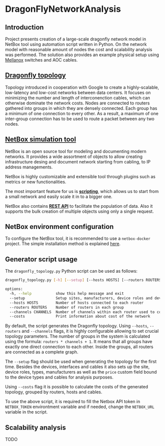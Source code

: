 # DragonFlyNetworkAnalysis

## Introduction
Project presents creation of a large-scale dragonfly network model in NetBox tool using automation script written in Python. On the network model with reasonable amount of nodes the cost and scalability analysis was performed. The solution also provides an example physical setup using [Mellanox](https://www.nvidia.com/en-us/networking/infiniband-configurator/) switches and AOC cables.

## [Dragonfly topology](https://static.googleusercontent.com/media/research.google.com/pl//pubs/archive/34926.pdf)

Topology introduced in cooperation with Google to create a highly-scalable, low-latency and low-cost networks between data centers. It focuses on minimizing the number and length of interconenction cables, which can otherwise dominate the network costs. Nodes are connected to routers gathered into groups in which they are densely connected. Each group has a minimum of one connection to every other. As a result, a maximum of one inter-group connection has to be used to route a packet between any two nodes.

## [NetBox simulation tool](https://docs.netbox.dev/en/stable/introduction/)

NetBox is an open source tool for modeling and documenting modern networks. It provides a wide assortment of objects to allow creating infrastructure desing and document network starting from cabling, to IP address managements.

NetBox is highly customizable and extensible tool through plugins such as metrics or new functionalities.

The most important feature for us is [**scripting**](https://docs.netbox.dev/en/stable/getting-started/populating-data/), which allows us to start from a small network and easily scale it in to a bigger one.

NetBox also contains [**REST API**](https://docs.netbox.dev/en/stable/integrations/rest-api/) to facilitate the population of data. Also it supports the bulk creation of multiple objects using only a single request.

## NetBox environment configuration
To configure the NetBox tool, it is recommended to use a `netbox-docker` project. The simple installation method is explained [here](https://github.com/netbox-community/netbox-docker#quickstart).

## Generator script usage

The `dragonfly_topology.py` Python script can be used as follows:
```bash
dragonfly_topology.py [-h] [--setup] [--hosts HOSTS] [--routers ROUTERS] [--channels CHANNELS] [--costs]

options:
  -h, --help           show this help message and exit
  --setup              Setup sites, manufacturers, device roles and device types
  --hosts HOSTS        Number of hosts connected to each router
  --routers ROUTERS    Number of routers in each group
  --channels CHANNELS  Number of channels within each router used to connect to other groups
  --costs              Print information about cost of the network
```

By default, the script generates the Dragonfly topology. Using `--hosts`, `--routers` and `--channels` flags, it is highly configurable allowing to set crucial topology parameters. The number of groups in the system is calculated using the formula: `routers * channels + 1`. It means that all groups have exactly one direct connection to each other. Inside the groups, all routers are connected as a complete graph.

The `--setup` flag should be used when generating the topology for the first time. Besides the devices, interfaces and cables it also sets up the site, device roles, types, manufacturers as well as the `price` custom field bound to the device types and cables for analysis purposes.

Using `--costs` flag it is possible to calculate the costs of the generated topology, grouped by routers, hosts and cables.

To use the above script, it is required to fill the Netbox API token in `NETBOX_TOKEN` environtment variable and if needed, change the `NETBOX_URL` variable in the script.

## Scalability analysis
TODO
